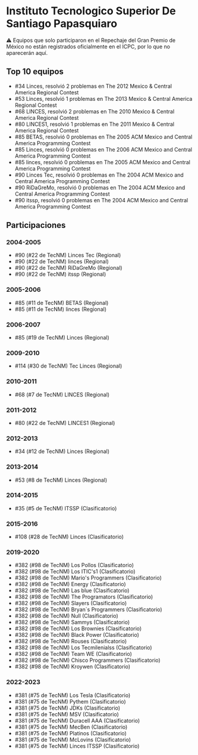 # Instituto Tecnologico Superior De Santiago Papasquiaro

:warning: Equipos que solo participaron en el Repechaje del Gran Premio de México no están registrados oficialmente en el ICPC, por lo que no aparecerán aquí.

## Top 10 equipos

- #34 Linces, resolvió 2 problemas en The 2012 Mexico & Central America Regional Contest
- #53 Linces, resolvió 1 problemas en The 2013 Mexico & Central America Regional Contest
- #68 LINCES, resolvió 2 problemas en The 2010 Mexico & Central America Regional Contest
- #80 LINCES1, resolvió 1 problemas en The 2011 Mexico & Central America Regional Contest
- #85 BETAS, resolvió 0 problemas en The 2005 ACM Mexico and Central America Programming Contest
- #85 Linces, resolvió 0 problemas en The 2006 ACM Mexico and Central America Programming Contest
- #85 linces, resolvió 0 problemas en The 2005 ACM Mexico and Central America Programming Contest
- #90 Linces Tec, resolvió 0 problemas en The 2004 ACM Mexico and Central America Programming Contest
- #90 RiDaGreMo, resolvió 0 problemas en The 2004 ACM Mexico and Central America Programming Contest
- #90 itssp, resolvió 0 problemas en The 2004 ACM Mexico and Central America Programming Contest

## Participaciones

### 2004-2005

- #90 (#22 de TecNM) Linces Tec (Regional)
- #90 (#22 de TecNM) linces (Regional)
- #90 (#22 de TecNM) RiDaGreMo (Regional)
- #90 (#22 de TecNM) itssp (Regional)

### 2005-2006

- #85 (#11 de TecNM) BETAS (Regional)
- #85 (#11 de TecNM) linces (Regional)

### 2006-2007

- #85 (#19 de TecNM) Linces (Regional)

### 2009-2010

- #114 (#30 de TecNM) Tec Linces (Regional)

### 2010-2011

- #68 (#7 de TecNM) LINCES (Regional)

### 2011-2012

- #80 (#22 de TecNM) LINCES1 (Regional)

### 2012-2013

- #34 (#12 de TecNM) Linces (Regional)

### 2013-2014

- #53 (#8 de TecNM) Linces (Regional)

### 2014-2015

- #35 (#5 de TecNM) ITSSP (Clasificatorio)

### 2015-2016

- #108 (#28 de TecNM) Linces (Clasificatorio)

### 2019-2020

- #382 (#98 de TecNM) Los Pollos (Clasificatorio)
- #382 (#98 de TecNM) Los ITIC's1 (Clasificatorio)
- #382 (#98 de TecNM) Mario's Programmers (Clasificatorio)
- #382 (#98 de TecNM) Energy (Clasificatorio)
- #382 (#98 de TecNM) Las blue (Clasificatorio)
- #382 (#98 de TecNM) The Programators (Clasificatorio)
- #382 (#98 de TecNM) Slayers (Clasificatorio)
- #382 (#98 de TecNM) Bryan´s Programmers  (Clasificatorio)
- #382 (#98 de TecNM) Null (Clasificatorio)
- #382 (#98 de TecNM) Sammys (Clasificatorio)
- #382 (#98 de TecNM) Los Brownies (Clasificatorio)
- #382 (#98 de TecNM) Black Power (Clasificatorio)
- #382 (#98 de TecNM) Rouses (Clasificatorio)
- #382 (#98 de TecNM) Los Tecmilenialss (Clasificatorio)
- #382 (#98 de TecNM) Team WE (Clasificatorio)
- #382 (#98 de TecNM) Chisco Programmers (Clasificatorio)
- #382 (#98 de TecNM) Kroywen (Clasificatorio)

### 2022-2023

- #381 (#75 de TecNM) Los Tesla (Clasificatorio)
- #381 (#75 de TecNM) Pythem (Clasificatorio)
- #381 (#75 de TecNM) JDKs (Clasificatorio)
- #381 (#75 de TecNM) MSV (Clasificatorio)
- #381 (#75 de TecNM) Duracell AAA (Clasificatorio)
- #381 (#75 de TecNM) MecBen (Clasificatorio)
- #381 (#75 de TecNM) Platinos (Clasificatorio)
- #381 (#75 de TecNM) McLovins (Clasificatorio)
- #381 (#75 de TecNM) Linces ITSSP (Clasificatorio)



